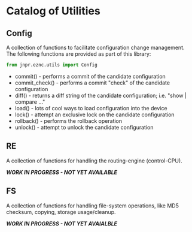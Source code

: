 # Catalog of Utilities

## Config

A collection of functions to facilitate configuration change management.  The following functions are provided as part of this library:

````python
from jnpr.eznc.utils import Config
````

  * commit() - performs a commit of the candidate configuration
  * commit_check() - performs a commit "check" of the candidate configuration
  * diff() - returns a diff string of the candidate configuration; i.e. "show | compare ..."
  * load() - lots of cool ways to load configuration into the device
  * lock() - attempt an exclusive lock on the candidate configuration
  * rollback() - performs the rollback operation
  * unlock() - attempt to unlock the candidate configuration
  
## RE

A collection of functions for handling the routing-engine (control-CPU).  

___WORK IN PROGRESS - NOT YET AVAILABLE___

## FS

A collection of functions for handling file-system operations, like MD5 checksum, copying, storage usage/cleanup.

___WORK IN PROGRESS - NOT YET AVAIALBLE___
